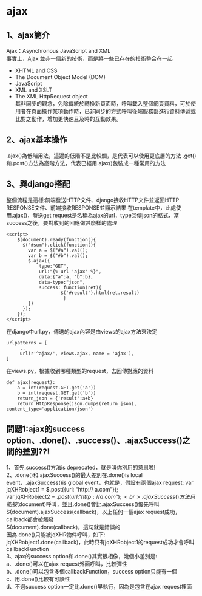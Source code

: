 # ajax
## 1、ajax簡介
Ajax：Asynchronous JavaScript and XML<br>
事實上，Ajax 並非一個新的技術，而是將一些已存在的技術整合在一起<br>
* XHTML and CSS<br>
* The Document Object Model (DOM)<br>
* JavaScript<br>
* XML and XSLT<br>
* The XML HttpRequest object<br>
其非同步的觀念，免除傳統於轉換新頁面時，呼叫載入整個網頁資料，可於使用者在頁面操作某項動作時，已非同步的方式呼叫後端服務器進行資料傳遞或比對之動作，增加更快速且及時的互動效果。<br>
## 2、ajax基本操作
.ajax()為低階用法，這邊的低階不是比較爛，是代表可以使用更底層的方法
.get()和.post()方法為高階方法，代表已經用.ajax()包裝成一種常用的方法
## 3、與django搭配
整個流程是這樣:前端發送HTTP文件、django接收HTTP文件並返回HTTP RESPONSE文件、前端接收RESPONSE並顯示結果
在template中，此處使用.ajax()，發送get request是名稱為ajax的url，type回傳json的格式，當success之後，要對收到的回應做甚麼樣的處理
```
<script>
    $(document).ready(function(){
      $("#sum").click(function(){
        var a = $("#a").val();
        var b = $("#b").val();
        $.ajax({
            type:"GET",
            url:"{% url 'ajax' %}",
            data:{"a":a, "b":b},
            data-type:"json",
            success: function(ret){
                    $('#result').html(ret.result)
                     }
        })
      });
    });
</script>
```
在django中url.py，傳送的ajax內容是由views的ajax方法來決定
```
urlpatterns = [
     ..
     url(r'^ajax/', views.ajax, name = 'ajax'),
]
```
在views.py，根據收到哪種類型的request，去回傳對應的資料
```
def ajax(request):
    a = int(request.GET.get('a'))
    b = int(request.GET.get('b'))
    return_json = {'result':a+b}
    return HttpResponse(json.dumps(return_json), content_type='application/json')
```
## 問題1:ajax的success option、.done()、.success()、.ajaxSuccess()之間的差別??!
1、首先.success()方法is deprecated，就是叫你別用的意思啦!<br>
2、.done()和.ajaxSuccess()的最大差別在.done()is local event，.ajaxSuccess()is global event，也就是，假設有兩個ajax request:
var jqXHRobject1 = $.post({url: “http:// a.com”});<br>
var jqXHRobject2 = $.post({url: “http:// a.com”});<br>
.ajaxSuccess()方法只能被$(document)呼叫，並且.done()會比.ajaxSuccess()優先呼叫<br>
$(document).ajaxSuccess(callback)，以上任何一個ajax request成功，callback都會被觸發<br>
$(document).done(callback)，這句就是錯誤的<br>
因為.done()只能被jqXHR物件呼叫，如下:<br>
jqXHRobject1.done(callback)，此時只有jqXHRobject1的request成功才會呼叫callbackFunction<br>
3、ajax的success option和.done()其實很相像，幾個小差別是:<br>
a、.done()可以在ajax request外面呼叫，比較彈性<br>
b、.done()可以包含多個callbackFunction，success option只能有一個<br>
c、用.done()比較有可讀性<br>
d、不過success option一定比.done()早執行，因為是包含在ajax request裡面<br>

